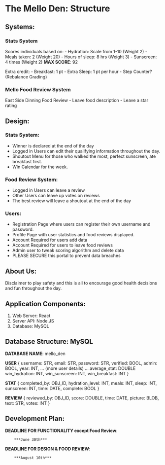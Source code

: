 # The Mello Den: Structure

## Systems:
### Stats System	
Scores individuals based on: 
    - Hydration: Scale from 1-10 (Weight 2)
    - Meals taken: 2 (Weight 20)
    - Hours of sleep: 8 hrs (Weight 3)
    - Sunscreen:  4 times (Weight 2)
**MAX SCORE**: 92

Extra credit:
    - Breakfast: 1 pt
    - Extra Sleep: 1 pt per hour
    - Step Counter? (Rebalance Grading)


### Mello Food Review System
East Side Dinning Food Review
    - Leave food description
    - Leave a star rating





## Design:
### Stats System:
* Winner is declared at the end of the day
* Logged in Users can edit their qualifying information throughout the day.
* Shoutout Menu for those who walked the most, perfect sunscreen, ate breakfast first.
* Win Calendar for the week.

### Food Review System:
* Logged in Users can leave a review
* Other Users can leave up votes on reviews
* The best review will leave a shoutout at the end of the day

### Users: 
* Registration Page where users can register their own username and password.
* Profile Page with user statistics and food reviews displayed.
* Account Required for users add data
* Account Required for users to leave food reviews
* Admin user to tweak scoring algorithm and delete data
* PLEASE SECURE this portal to prevent data breaches



## About Us:
Disclaimer to play safety and this is all to encourage good health decisions and fun throughout the day.



## Application Components:
1. Web Server: React
2. Server API: Node.JS
3. Database: MySQL



## Database Structure: MySQL

**DATABASE NAME**: mello_den

**USER** {
	username: STR,
	email: STR,
	password: STR,
	verified: BOOL,
	admin: BOOL,
	year: INT,
	… (more user details) …
	average_stat: DOUBLE
	win_hydration: INT,
	win_sunscreen: INT,
	win_breakfast: INT
}


**STAT** {
	completed_by: OBJ_ID,
	hydration_level: INT,
	meals: INT,
	sleep: INT,
	sunscreen: INT,
	time: DATE,
	complete: BOOL
}	


**REVIEW** {
	reviewed_by: OBJ_ID,
	score: DOUBLE,
	time: DATE,
	picture: BLOB,
	text: STR,
	votes: INT
}



## Development Plan: 
**DEADLINE FOR FUNCTIONALITY except Food Review**:
		
		***June 30th***


**DEADLINE FOR DESIGN & FOOD REVIEW**:


		***August 10th***

